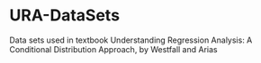 # URA-DataSets
Data sets used in textbook Understanding Regression Analysis: A Conditional Distribution Approach, by Westfall and Arias
